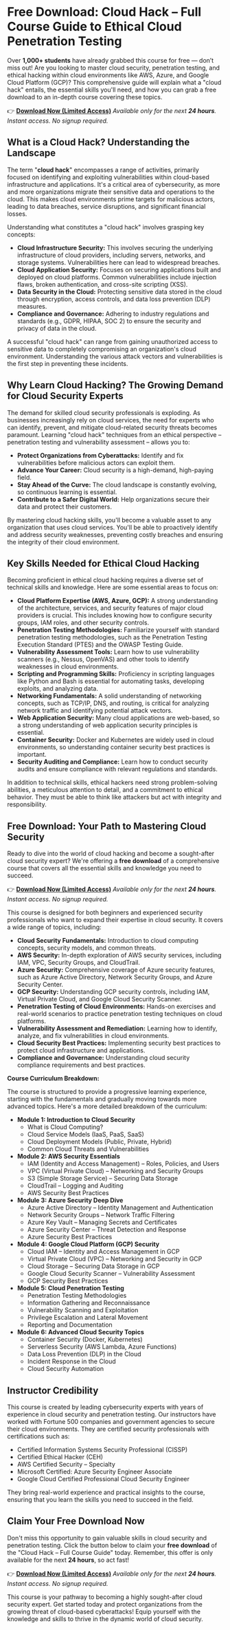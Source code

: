 # Free Download: Cloud Hack – Full Course Guide to Ethical Cloud Penetration Testing

Over **1,000+ students** have already grabbed this course for free — don’t miss out! Are you looking to master cloud security, penetration testing, and ethical hacking within cloud environments like AWS, Azure, and Google Cloud Platform (GCP)? This comprehensive guide will explain what a "cloud hack" entails, the essential skills you'll need, and how you can grab a free download to an in-depth course covering these topics.

👉 [**Download Now (Limited Access)**](https://udemywork.com/cloud-hack)
_Available only for the next **24 hours**. Instant access. No signup required._

## What is a Cloud Hack? Understanding the Landscape

The term "**cloud hack**" encompasses a range of activities, primarily focused on identifying and exploiting vulnerabilities within cloud-based infrastructure and applications. It's a critical area of cybersecurity, as more and more organizations migrate their sensitive data and operations to the cloud. This makes cloud environments prime targets for malicious actors, leading to data breaches, service disruptions, and significant financial losses.

Understanding what constitutes a "cloud hack" involves grasping key concepts:

*   **Cloud Infrastructure Security:** This involves securing the underlying infrastructure of cloud providers, including servers, networks, and storage systems. Vulnerabilities here can lead to widespread breaches.
*   **Cloud Application Security:** Focuses on securing applications built and deployed on cloud platforms. Common vulnerabilities include injection flaws, broken authentication, and cross-site scripting (XSS).
*   **Data Security in the Cloud:** Protecting sensitive data stored in the cloud through encryption, access controls, and data loss prevention (DLP) measures.
*   **Compliance and Governance:** Adhering to industry regulations and standards (e.g., GDPR, HIPAA, SOC 2) to ensure the security and privacy of data in the cloud.

A successful "cloud hack" can range from gaining unauthorized access to sensitive data to completely compromising an organization's cloud environment. Understanding the various attack vectors and vulnerabilities is the first step in preventing these incidents.

## Why Learn Cloud Hacking? The Growing Demand for Cloud Security Experts

The demand for skilled cloud security professionals is exploding. As businesses increasingly rely on cloud services, the need for experts who can identify, prevent, and mitigate cloud-related security threats becomes paramount. Learning "cloud hack" techniques from an ethical perspective – penetration testing and vulnerability assessment – allows you to:

*   **Protect Organizations from Cyberattacks:** Identify and fix vulnerabilities before malicious actors can exploit them.
*   **Advance Your Career:** Cloud security is a high-demand, high-paying field.
*   **Stay Ahead of the Curve:** The cloud landscape is constantly evolving, so continuous learning is essential.
*   **Contribute to a Safer Digital World:** Help organizations secure their data and protect their customers.

By mastering cloud hacking skills, you'll become a valuable asset to any organization that uses cloud services. You'll be able to proactively identify and address security weaknesses, preventing costly breaches and ensuring the integrity of their cloud environment.

## Key Skills Needed for Ethical Cloud Hacking

Becoming proficient in ethical cloud hacking requires a diverse set of technical skills and knowledge. Here are some essential areas to focus on:

*   **Cloud Platform Expertise (AWS, Azure, GCP):** A strong understanding of the architecture, services, and security features of major cloud providers is crucial. This includes knowing how to configure security groups, IAM roles, and other security controls.
*   **Penetration Testing Methodologies:** Familiarize yourself with standard penetration testing methodologies, such as the Penetration Testing Execution Standard (PTES) and the OWASP Testing Guide.
*   **Vulnerability Assessment Tools:** Learn how to use vulnerability scanners (e.g., Nessus, OpenVAS) and other tools to identify weaknesses in cloud environments.
*   **Scripting and Programming Skills:** Proficiency in scripting languages like Python and Bash is essential for automating tasks, developing exploits, and analyzing data.
*   **Networking Fundamentals:** A solid understanding of networking concepts, such as TCP/IP, DNS, and routing, is critical for analyzing network traffic and identifying potential attack vectors.
*   **Web Application Security:** Many cloud applications are web-based, so a strong understanding of web application security principles is essential.
*   **Container Security:** Docker and Kubernetes are widely used in cloud environments, so understanding container security best practices is important.
*   **Security Auditing and Compliance:** Learn how to conduct security audits and ensure compliance with relevant regulations and standards.

In addition to technical skills, ethical hackers need strong problem-solving abilities, a meticulous attention to detail, and a commitment to ethical behavior. They must be able to think like attackers but act with integrity and responsibility.

## Free Download: Your Path to Mastering Cloud Security

Ready to dive into the world of cloud hacking and become a sought-after cloud security expert? We're offering a **free download** of a comprehensive course that covers all the essential skills and knowledge you need to succeed.

👉 [**Download Now (Limited Access)**](https://udemywork.com/cloud-hack)
_Available only for the next **24 hours**. Instant access. No signup required._

This course is designed for both beginners and experienced security professionals who want to expand their expertise in cloud security. It covers a wide range of topics, including:

*   **Cloud Security Fundamentals:** Introduction to cloud computing concepts, security models, and common threats.
*   **AWS Security:** In-depth exploration of AWS security services, including IAM, VPC, Security Groups, and CloudTrail.
*   **Azure Security:** Comprehensive coverage of Azure security features, such as Azure Active Directory, Network Security Groups, and Azure Security Center.
*   **GCP Security:** Understanding GCP security controls, including IAM, Virtual Private Cloud, and Google Cloud Security Scanner.
*   **Penetration Testing of Cloud Environments:** Hands-on exercises and real-world scenarios to practice penetration testing techniques on cloud platforms.
*   **Vulnerability Assessment and Remediation:** Learning how to identify, analyze, and fix vulnerabilities in cloud environments.
*   **Cloud Security Best Practices:** Implementing security best practices to protect cloud infrastructure and applications.
*   **Compliance and Governance:** Understanding cloud security compliance requirements and best practices.

**Course Curriculum Breakdown:**

The course is structured to provide a progressive learning experience, starting with the fundamentals and gradually moving towards more advanced topics. Here's a more detailed breakdown of the curriculum:

*   **Module 1: Introduction to Cloud Security**
    *   What is Cloud Computing?
    *   Cloud Service Models (IaaS, PaaS, SaaS)
    *   Cloud Deployment Models (Public, Private, Hybrid)
    *   Common Cloud Threats and Vulnerabilities
*   **Module 2: AWS Security Essentials**
    *   IAM (Identity and Access Management) – Roles, Policies, and Users
    *   VPC (Virtual Private Cloud) – Networking and Security Groups
    *   S3 (Simple Storage Service) – Securing Data Storage
    *   CloudTrail – Logging and Auditing
    *   AWS Security Best Practices
*   **Module 3: Azure Security Deep Dive**
    *   Azure Active Directory – Identity Management and Authentication
    *   Network Security Groups – Network Traffic Filtering
    *   Azure Key Vault – Managing Secrets and Certificates
    *   Azure Security Center – Threat Detection and Response
    *   Azure Security Best Practices
*   **Module 4: Google Cloud Platform (GCP) Security**
    *   Cloud IAM – Identity and Access Management in GCP
    *   Virtual Private Cloud (VPC) – Networking and Security in GCP
    *   Cloud Storage – Securing Data Storage in GCP
    *   Google Cloud Security Scanner – Vulnerability Assessment
    *   GCP Security Best Practices
*   **Module 5: Cloud Penetration Testing**
    *   Penetration Testing Methodologies
    *   Information Gathering and Reconnaissance
    *   Vulnerability Scanning and Exploitation
    *   Privilege Escalation and Lateral Movement
    *   Reporting and Documentation
*   **Module 6: Advanced Cloud Security Topics**
    *   Container Security (Docker, Kubernetes)
    *   Serverless Security (AWS Lambda, Azure Functions)
    *   Data Loss Prevention (DLP) in the Cloud
    *   Incident Response in the Cloud
    *   Cloud Security Automation

## Instructor Credibility

This course is created by leading cybersecurity experts with years of experience in cloud security and penetration testing. Our instructors have worked with Fortune 500 companies and government agencies to secure their cloud environments. They are certified security professionals with certifications such as:

*   Certified Information Systems Security Professional (CISSP)
*   Certified Ethical Hacker (CEH)
*   AWS Certified Security – Specialty
*   Microsoft Certified: Azure Security Engineer Associate
*   Google Cloud Certified Professional Cloud Security Engineer

They bring real-world experience and practical insights to the course, ensuring that you learn the skills you need to succeed in the field.

## Claim Your Free Download Now

Don't miss this opportunity to gain valuable skills in cloud security and penetration testing. Click the button below to claim your **free download** of the "Cloud Hack – Full Course Guide" today. Remember, this offer is only available for the next **24 hours**, so act fast!

👉 [**Download Now (Limited Access)**](https://udemywork.com/cloud-hack)
_Available only for the next **24 hours**. Instant access. No signup required._

This course is your pathway to becoming a highly sought-after cloud security expert. Get started today and protect organizations from the growing threat of cloud-based cyberattacks! Equip yourself with the knowledge and skills to thrive in the dynamic world of cloud security.
